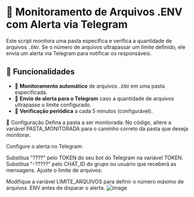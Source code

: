 # 📂 Monitoramento de Arquivos .ENV com Alerta via Telegram  

Este script monitora uma pasta específica e verifica a quantidade de arquivos `.ENV`. Se o número de arquivos ultrapassar um limite definido, ele envia um alerta via Telegram para notificar os responsáveis.  

## 🚀 Funcionalidades  

- 📌 **Monitoramento automático** de arquivos `.ENV` em uma pasta especificada.  
- 🔔 **Envio de alerta para o Telegram** caso a quantidade de arquivos ultrapasse o limite configurado.  
- 🔄 **Verificação periódica** a cada 5 minutos (configurável).

🔧 Configuração
Defina a pasta a ser monitorada:
No código, altere a variável PASTA_MONITORADA para o caminho correto da pasta que deseja monitorar.

Configure o alerta no Telegram:

Substitua "????" pelo TOKEN do seu bot do Telegram na variável TOKEN.
Substitua "-?????" pelo CHAT_ID do grupo ou usuário que receberá as mensagens.
Ajuste o limite de arquivos:

Modifique a variável LIMITE_ARQUIVOS para definir o número máximo de arquivos .ENV antes de disparar o alerta.
![image](https://github.com/user-attachments/assets/f3cfee2c-f7e2-4503-9fa7-d0327292933d)

